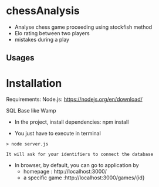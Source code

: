 chessAnalysis
=============

- Analyse chess game proceeding using stockfish method  
- Elo rating between two players  
- mistakes during a play

## Usages




Installation
==================

Requirements:
  Node.js:
  https://nodejs.org/en/download/

  SQL Base like Wamp

- In the project, install dependencies:
    npm install

- You just have to execute in terminal
```
> node server.js
```
    It will ask for your identifiers to connect the database

- In browser, by default, you can go to application by
    - homepage : http://localhost:3000/
    - a specific game :http://localhost:3000/games/{id}
